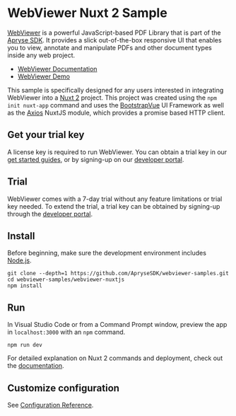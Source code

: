 # WebViewer Nuxt 2 Sample

[WebViewer](https://docs.apryse.com/web/guides/get-started) is a powerful JavaScript-based PDF Library that is part of the [Apryse SDK](https://apryse.com/). It provides a slick out-of-the-box responsive UI that enables you to view, annotate and manipulate PDFs and other document types inside any web project.

- [WebViewer Documentation](https://docs.apryse.com/web/guides/get-started)
- [WebViewer Demo](https://showcase.apryse.com/)

This sample is specifically designed for any users interested in integrating WebViewer into a [Nuxt 2](https://v2.nuxt.com/) project. This project was created using the `npm init nuxt-app` command and uses the [BootstrapVue](https://bootstrap-vue.org/) UI Framework as well as the [Axios](https://v2.nuxt.com/examples/modules/axios/) NuxtJS module, which provides a promise based HTTP client.

## Get your trial key

A license key is required to run WebViewer. You can obtain a trial key in our [get started guides](https://docs.apryse.com/web/guides/get-started), or by signing-up on our [developer portal](https://dev.apryse.com/).

## Trial

WebViewer comes with a 7-day trial without any feature limitations or trial key needed. To extend the trial, a trial key can be obtained by signing-up through the [developer portal](https://dev.apryse.com/).

## Install

Before beginning, make sure the development environment includes [Node.js](https://nodejs.org/en/).

```
git clone --depth=1 https://github.com/ApryseSDK/webviewer-samples.git
cd webviewer-samples/webviewer-nuxtjs
npm install
```

## Run
In Visual Studio Code or from a Command Prompt window, preview the app in `localhost:3000` with an `npm` command.

```
npm run dev
```

For detailed explanation on Nuxt 2 commands and deployment, check out the [documentation](https://v2.nuxt.com/docs/get-started/commands/).

## Customize configuration
See [Configuration Reference](https://v2.nuxt.com/docs/features/configuration/).